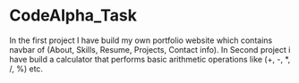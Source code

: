# CodeAlpha_Task
In the first project I have build my own portfolio website which contains navbar of (About, Skills, Resume, Projects, Contact info). 
In Second project i have build a calculator that performs basic arithmetic operations like (+, -, *, /, %) etc. 
